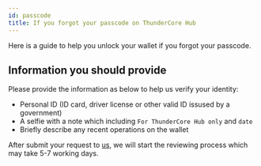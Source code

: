 ```yaml
---
id: passcode
title: If you forgot your passcode on ThunderCore Hub 
---
```

Here is a guide to help you unlock your wallet if you forgot your passcode. 

## Information you should provide 

Please provide the information as below to help us verify your identity:

* Personal ID (ID card, driver license or other valid ID issused by a government)
* A selfie with a note which including `For ThunderCore Hub only` and `date` 
* Briefly describe any recent operations on the wallet 

After submit your request to [us](support@thundercore.com), we will start the reviewing process which may take 5-7 working days.

